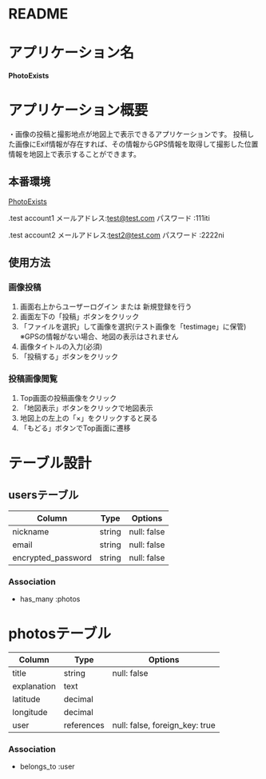# README

# アプリケーション名
 **PhotoExists**

# アプリケーション概要
・画像の投稿と撮影地点が地図上で表示できるアプリケーションです。  投稿した画像にExif情報が存在すれば、その情報からGPS情報を取得して撮影した位置情報を地図上で表示することができます。

## 本番環境
 [PhotoExists](http://www.photoexists.net/)

 .test account1
  メールアドレス:test@test.com
  パスワード   :111iti

  .test account2
  メールアドレス:test2@test.com
  パスワード   :2222ni

## 使用方法

### 画像投稿
  1. 画面右上からユーザーログイン または 新規登録を行う
  2. 画面左下の「投稿」ボタンをクリック
  3. 「ファイルを選択」して画像を選択(テスト画像を「testimage」に保管)
   ※GPSの情報がない場合、地図の表示はされません
  4. 画像タイトルの入力(必須)
  5. 「投稿する」ボタンをクリック

### 投稿画像閲覧
  1. Top画面の投稿画像をクリック
  2. 「地図表示」ボタンをクリックで地図表示
  3. 地図上の左上の「×」をクリックすると戻る
  4. 「もどる」ボタンでTop画面に遷移
  

# テーブル設計

## usersテーブル

| Column                  | Type        | Options                             |
| ----------------------- | ----------- | ----------------------------------- |
| nickname                | string      | null: false                         |
| email                   | string      | null: false                         |
| encrypted_password      | string      | null: false                         |

### Association
- has_many :photos


# photosテーブル

| Column                  | Type        | Options                             |
| ----------------------- | ----------- | ----------------------------------- |
| title                   | string      | null: false                         |
| explanation             | text        |                                     |
| latitude                | decimal     |                                     |
| longitude               | decimal     |                                     |
| user                    | references  | null: false, foreign_key: true      |

### Association
- belongs_to :user